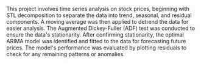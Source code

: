 This project involves time series analysis on stock prices, beginning with STL decomposition to separate the data into trend, seasonal, and residual components. A moving average was then applied to detrend the data for easier analysis. The Augmented Dickey-Fuller (ADF) test was conducted to ensure the data's stationarity. After confirming stationarity, the optimal ARIMA model was identified and fitted to the data for forecasting future prices. The model's performance was evaluated by plotting residuals to check for any remaining patterns or anomalies.
